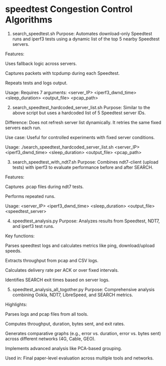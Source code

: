 # speedtest Congestion Control Algorithms

1. search_speedtest.sh
Purpose: Automates download-only Speedtest runs and iperf3 tests using a dynamic list of the top 5 nearby Speedtest servers.

Features:

Uses fallback logic across servers.

Captures packets with tcpdump during each Speedtest.

Repeats tests and logs output.

Usage: Requires 7 arguments: <server_IP> <iperf3_dwnd_time> <sleep_duration> <repeat> <output_file> <interface> <pcap_path>

2. search_speedtest_hardcoded_server_list.sh
Purpose: Similar to the above script but uses a hardcoded list of 5 Speedtest server IDs.

Difference: Does not refresh server list dynamically. It retries the same fixed servers each run.

Use case: Useful for controlled experiments with fixed server conditions.

Usage: ./search_speedtest_hardcoded_server_list.sh <server_IP> <iperf3_dwnd_time> <sleep_duration> <repeat> <output_file> <interface> <pcap_path>

3. search_speedtest_with_ndt7.sh
Purpose: Combines ndt7-client (upload tests) with iperf3 to evaluate performance before and after SEARCH.

Features:

Captures .pcap files during ndt7 tests.

Performs repeated runs.

Usage: <server_IP> <iperf3_dwnd_time> <sleep_duration> <repeat> <output_file> <speedtest_server> <interface>

4. speedtest_analysis.py
Purpose: Analyzes results from Speedtest, NDT7, and iperf3 test runs.

Key functions:

Parses speedtest logs and calculates metrics like ping, download/upload speeds.

Extracts throughput from pcap and CSV logs.

Calculates delivery rate per ACK or over fixed intervals.

Identifies SEARCH exit times based on server logs.

5. speedtest_analysis_all_togother.py
Purpose: Comprehensive analysis combining Ookla, NDT7, LibreSpeed, and SEARCH metrics.

Highlights:

Parses logs and pcap files from all tools.

Computes throughput, duration, bytes sent, and exit rates.

Generates comparative graphs (e.g., error vs. duration, error vs. bytes sent) across different networks (4G, Cable, GEO).

Implements advanced analysis like PCA-based grouping.

Used in: Final paper-level evaluation across multiple tools and networks.

